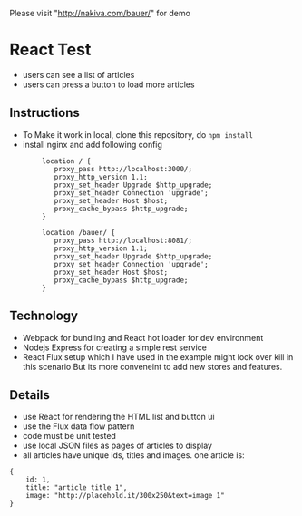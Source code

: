 Please visit "http://nakiva.com/bauer/" for demo 

# React Test

- users can see a list of articles
- users can press a button to load more articles


## Instructions

- To Make it work in local, clone this repository, do ``` npm install ```
- install nginx and add following config 

```
		location / {
           proxy_pass http://localhost:3000/;
           proxy_http_version 1.1;
           proxy_set_header Upgrade $http_upgrade;
           proxy_set_header Connection 'upgrade';
           proxy_set_header Host $host;
           proxy_cache_bypass $http_upgrade;
        }

        location /bauer/ {
           proxy_pass http://localhost:8081/;
           proxy_http_version 1.1;
           proxy_set_header Upgrade $http_upgrade;
           proxy_set_header Connection 'upgrade';
           proxy_set_header Host $host;
           proxy_cache_bypass $http_upgrade;
        }
```
 
## Technology

- Webpack for bundling and React hot loader for dev environment
- Nodejs Express for creating a simple rest service
- React Flux setup which I have used in the example might look over kill in this scenario
  But its more conveneint to add new stores and features.

## Details

- use React for rendering the HTML list and button ui
- use the Flux data flow pattern
- code must be unit tested
- use local JSON files as pages of articles to display
- all articles have unique ids, titles and images. one article is:

```
{
	id: 1,
	title: "article title 1",
	image: "http://placehold.it/300x250&text=image 1"
}
```